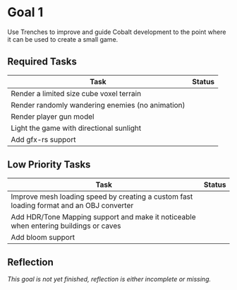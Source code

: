 # Goal 1
Use Trenches to improve and guide Cobalt development to the point where it can
be used to create a small game.

## Required Tasks

| Task                                                                | Status |
|---------------------------------------------------------------------|--------|
| Render a limited size cube voxel terrain                            |        |
| Render randomly wandering enemies (no animation)                    |        |
| Render player gun model                                             |        |
| Light the game with directional sunlight                            |        |
| Add gfx-rs support                                                  |        |

## Low Priority Tasks

| Task                                                                | Status |
|---------------------------------------------------------------------|--------|
| Improve mesh loading speed by creating a custom fast loading format and an OBJ converter |        |
| Add HDR/Tone Mapping support and make it noticeable when entering buildings or caves |        |
| Add bloom support                                                   |        |

## Reflection
*This goal is not yet finished, reflection is either incomplete or missing.*
